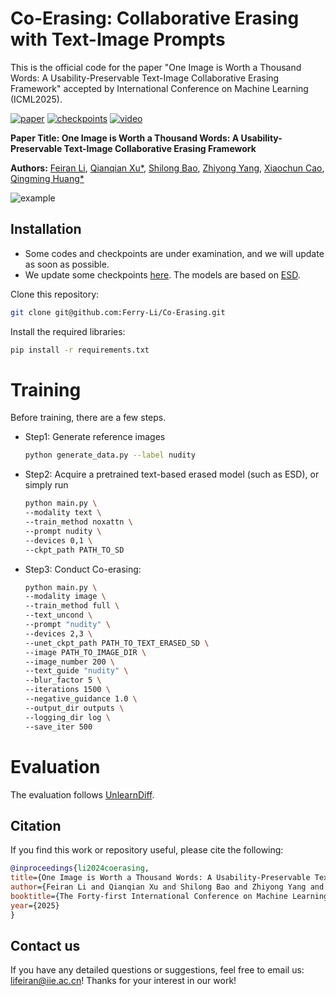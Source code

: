 # Co-Erasing: Collaborative Erasing with Text-Image Prompts

This is the official code for the paper "One Image is Worth a Thousand Words: A Usability-Preservable Text-Image Collaborative Erasing Framework" accepted by International Conference on Machine Learning (ICML2025).

[![paper](https://img.shields.io/badge/arXiv-Paper-<COLOR>.svg)](https://arxiv.org/abs/2505.11131)    [![checkpoints](https://img.shields.io/badge/hugging%20face-checkpoint-1082c3)](https://huggingface.co/Ferry30/Co-Erasing)  [![video](https://img.shields.io/badge/Video-Presentation-F9D371)](https://github.com/Ferry-Li/Co-Erasing)

**Paper Title: One Image is Worth a Thousand Words: A Usability-Preservable Text-Image Collaborative Erasing Framework**

**Authors:** [Feiran Li](https://ferry-li.github.io/), [Qianqian Xu\*](https://qianqianxu010.github.io/), [Shilong Bao](https://statusrank.github.io/), [Zhiyong Yang](https://joshuaas.github.io/), [Xiaochun Cao](https://scst.sysu.edu.cn/members/1401493.htm), [Qingming Huang\*](https://people.ucas.ac.cn/~qmhuang)

![example](example.png)

## Installation

- Some codes and checkpoints are under examination, and we will update as soon as possible.
- We update some checkpoints [here](https://huggingface.co/Ferry30/Co-Erasing). The models are based on [ESD](https://github.com/rohitgandikota/erasing).

Clone this repository:

```bash
git clone git@github.com:Ferry-Li/Co-Erasing.git
```

Install the required libraries:

```bash
pip install -r requirements.txt
```

# Training

Before training, there are a few steps.

- Step1: Generate reference images

  ```bash
  python generate_data.py --label nudity
  ```

- Step2: Acquire a pretrained text-based erased model (such as ESD), or simply run

  ```bash
  python main.py \
  --modality text \
  --train_method noxattn \
  --prompt nudity \
  --devices 0,1 \
  --ckpt_path PATH_TO_SD
  ```

- Step3: Conduct Co-erasing:

  ```bash
  python main.py \
  --modality image \
  --train_method full \
  --text_uncond \
  --prompt "nudity" \
  --devices 2,3 \
  --unet_ckpt_path PATH_TO_TEXT_ERASED_SD \
  --image PATH_TO_IMAGE_DIR \
  --image_number 200 \
  --text_guide "nudity" \
  --blur_factor 5 \
  --iterations 1500 \
  --negative_guidance 1.0 \
  --output_dir outputs \
  --logging_dir log \
  --save_iter 500
  ```

# Evaluation

The evaluation follows [UnlearnDiff](https://github.com/OPTML-Group/Diffusion-MU-Attack).

## Citation

If you find this work or repository useful, please cite the following:

```bib
@inproceedings{li2024coerasing,
title={One Image is Worth a Thousand Words: A Usability-Preservable Text-Image Collaborative Erasing Framework}, 
author={Feiran Li and Qianqian Xu and Shilong Bao and Zhiyong Yang and Xiaochun Cao and Qingming Huang},
booktitle={The Forty-first International Conference on Machine Learning},
year={2025}
}
```

## Contact us

If you have any detailed questions or suggestions, feel free to email us: [lifeiran@iie.ac.cn](mailto:lifeiran@iie.ac.cn)! Thanks for your interest in our work!
